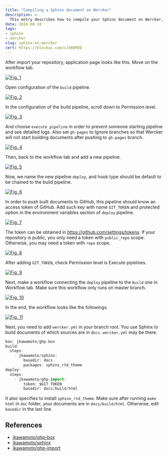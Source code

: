 ```yaml
---
title: "Compiling a Sphinx document on Wercker"
description: >-
  This entry describes how to compile your Sphinx document on Wercker, a cloud CI service.
date: 2016-08-18
tags:
- sphinx
- wercker
slug: sphinx-on-wercker
cert: https://blockai.com/c/b66M3Q
---
```

After import your repository, application page looks like this. Move on the workflow tab.

[![Fig. 1](/fig/2016-08-18-1.png)](/fig/2016-08-18-1.png)

Open configuration of the `build` pipeline.

[![Fig. 2](/fig/2016-08-18-2.png)](/fig/2016-08-18-2.png)

In the configuration of the build pipeline, scroll down to Permission level.

[![Fig. 3](/fig/2016-08-18-3.png)](/fig/2016-08-18-3.png)

And choose `execute pipeline` in order to prevent someone starting pipeline and see detailed logs.
Also set `gh-pages` to Ignore branches so that Wercker will not start building documents after pushing to `gh-pages` branch.

[![Fig. 4](/fig/2016-08-18-4.png)](/fig/2016-08-18-4.png)

Then, back to the workflow tab and add a new pipeline.

[![Fig. 5](/fig/2016-08-18-5.png)](/fig/2016-08-18-5.png)

Now, we name the new pipeline `deploy`, and hook type should be default to be chained to the build pipeline.

[![Fig. 6](/fig/2016-08-18-6.png)](/fig/2016-08-18-6.png)

In order to push built documents to GitHub, this pipeline should know an access token of GitHub.
Add such key with name `GIT_TOKEN` and protected option in the environment variables section of `deploy` pipeline.

[![Fig. 7](/fig/2016-08-18-7.png)](/fig/2016-08-18-7.png)

The token can be obtained in https://github.com/settings/tokens.
If your repository is public, you only need a token with `public_repo` scope. Otherwise, you may need a token with `repo` scope.

[![Fig. 8](/fig/2016-08-18-8.png)](/fig/2016-08-18-8.png)

After adding `GIT_TOKEN`, check Permission level is Execute pipelines.

[![Fig. 9](/fig/2016-08-18-9.png)](/fig/2016-08-18-9.png)

Next, make a workflow connecting the `deploy` pipeline to the `build` one in Workflow tab. Make sure this workflow only runs on master branch.

[![Fig. 10](/fig/2016-08-18-10.png)](/fig/2016-08-18-10.png)

In the end, the workflow looks like the followings.

[![Fig. 11](/fig/2016-08-18-11.png)](/fig/2016-08-18-11.png)

Next, you need to add `wercker.yml` in your branch root.
You use Sphinx to build documents of which sources are in `docs`. `wercker.yml` may be there.

```js
box: jkawamoto/ghp-box
build:
  steps:
    - jkawamoto/sphinx:
        basedir: docs
        packages: sphinx_rtd_theme
deploy:
  steps:
    - jkawamoto/ghp-import:
        token: $GIT_TOKEN
        basedir: docs/build/html
```

It also specifies to install `sphinx_rtd_theme`. Make sure after running `make html` in `doc` folder, your documents are in `docs/build/html`. Otherwise, edit `basedir` in the last line.

## References
- [jkawamoto/ghp-box](https://github.com/jkawamoto/dockerfiles/tree/master/wercker-ghp-box)
- [jkawamoto/sphinx](https://github.com/jkawamoto/wercker-sphinx-step)
- [jkawamoto/ghp-import](https://github.com/jkawamoto/wercker-ghp-import-step)
